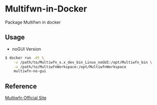 # Multifwn-in-Docker

Package Multifwn in docker

## Usage

- noGUI Version

```sh
$ docker run -dt \
    -v /path/to/Multiwfn_x.x_dev_bin_Linux_noGUI:/opt/Multiwfn_bin \
    -v /path/to/MultiwfnWorkspace:/opt/MultiwfnWorkspace
    multiwfn-no-gui
```

## Reference

[Multiwfn Official Site](http://sobereva.com/multiwfn/)
